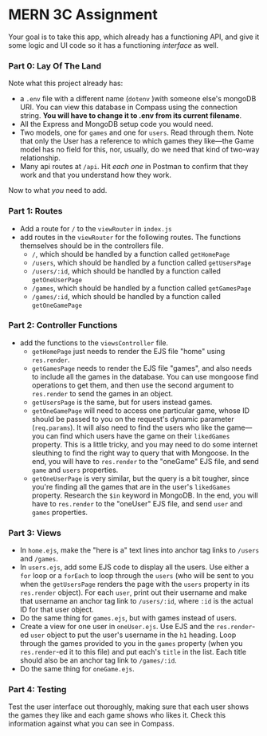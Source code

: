 # MERN 3C Assignment

Your goal is to take this app, which already has a functioning API, and give it some logic and UI code so it has a functioning _interface_ as well.

### Part 0: Lay Of The Land

Note what this project already has:

- a `.env` file with a different name (`dotenv`  )with someone else's mongoDB URI. You can view this database in Compass using the connection string. **You will have to change it to .env from its current filename**.
- All the Express and MongoDB setup code you would need.
- Two models, one for `games` and one for `users`. Read through them. Note that only the User has a reference to which games they like—the Game model has no field for this, nor, usually, do we need that kind of two-way relationship.
- Many api routes at `/api`. Hit _each one_ in Postman to confirm that they work and that you understand how they work.

Now to what _you_ need to add.

### Part 1: Routes

- Add a route for `/` to the `viewRouter` in `index.js`
- add routes in the `viewRouter` for the following routes. The functions themselves should be in the controllers file.
  - `/`, which should be handled by a function called `getHomePage`
  - `/users`, which should be handled by a function called `getUsersPage`
  - `/users/:id`, which should be handled by a function called `getOneUserPage`
  - `/games`, which should be handled by a function called `getGamesPage`
  - `/games/:id`, which should be handled by a function called `getOneGamePage`

### Part 2: Controller Functions

- add the functions to the `viewsController` file.
  - `getHomePage` just needs to render the EJS file "home" using `res.render`.
  - `getGamesPage` needs to render the EJS file "games", and also needs to include all the games in the database. You can use mongoose find operations to get them, and then use the second argument to `res.render` to send the games in an object.
  - `getUsersPage` is the same, but for users instead games.
  - `getOneGamePage` will need to access one particular game, whose ID should be passed to you on the request's dynamic parameter (`req.params`). It will also need to find the users who like the game—you can find which users have the game on their `likedGames` property. This is a little tricky, and you may need to do some internet sleuthing to find the right way to query that with Mongoose. In the end, you will have to `res.render` to the "oneGame" EJS file, and send `game` and `users` properties.
  - `getOneUserPage` is very similar, but the query is a bit tougher, since you're finding all the games that are in the user's `likedGames` property. Research the `$in` keyword in MongoDB. In the end, you will have to `res.render` to the "oneUser" EJS file, and send `user` and `games` properties.

### Part 3: Views

- In `home.ejs`, make the "here is a" text lines into anchor tag links to `/users` and `/games`.
- In `users.ejs`, add some EJS code to display all the users. Use either a `for` loop or a `forEach` to loop through the `users` (who will be sent to you when the `getUsersPage` renders the page with the `users` property in its `res.render` object). For each `user`, print out their username and make that username an anchor tag link to `/users/:id`, where `:id` is the actual ID for that user object.
- Do the same thing for `games.ejs`, but with games instead of users.
- Create a view for one user in `oneUser.ejs`. Use EJS and the `res.render`-ed `user` object to put the user's username in the `h1` heading. Loop through the games provided to you in the `games` property (when you `res.render`-ed it to this file) and put each's `title` in the list. Each title should also be an anchor tag link to `/games/:id`.
- Do the same thing for `oneGame.ejs`.

### Part 4: Testing

Test the user interface out thoroughly, making sure that each user shows the games they like and each game shows who likes it. Check this information against what you can see in Compass.
